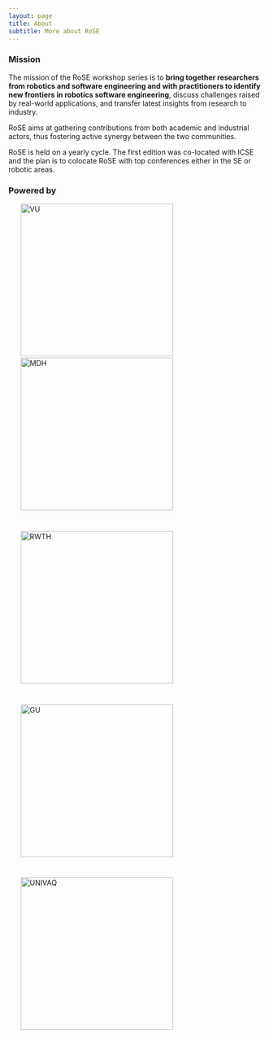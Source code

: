 ```yaml
---
layout: page
title: About
subtitle: More about RoSE
---
```


### Mission

The mission of the RoSE workshop series is to **bring together researchers from robotics and software engineering and with practitioners to identify new frontiers in robotics software engineering**, discuss challenges raised by real-world applications, and transfer latest insights from research to industry. 

RoSE aims at gathering contributions from both academic and industrial actors, thus fostering active synergy between the two communities.

RoSE is held on a yearly cycle. The first edition was co-located with ICSE and the plan is to colocate RoSE with top conferences either in the SE or robotic areas. 

### Powered by

<ul style="list-style: none;">
<li><a href="http://www.vu.nl"><img src="/logos/vu.png"
     alt="VU"
     style="width: 300px;" /></a></li>
<li><a href="https://www.mdh.se"><img src="/logos/mdh.png"
     alt="MDH"
     style="width: 300px;" /></a></li>
      <p style="margin-bottom:1cm;" />
<li><a href="http://www.rwth-aachen.de"><img src="/logos/rwth.png"
     alt="RWTH"
     style="width: 300px;" /></a></li>
      <p style="margin-bottom:1cm;" />
<li><a href="https://www.gu.se"><img src="/logos/gu.jpg"
     alt="GU"
     style="width: 300px;" /></a></li>
     <p style="margin-bottom:1cm;" />
<li><a href="http://www.univaq.it"><img src="/logos/univaq.png"
     alt="UNIVAQ"
     style="width: 300px;" /></a></li>
      <p style="margin-bottom:1cm;" />
      <p style="margin-bottom:1cm;" />
</ul>
